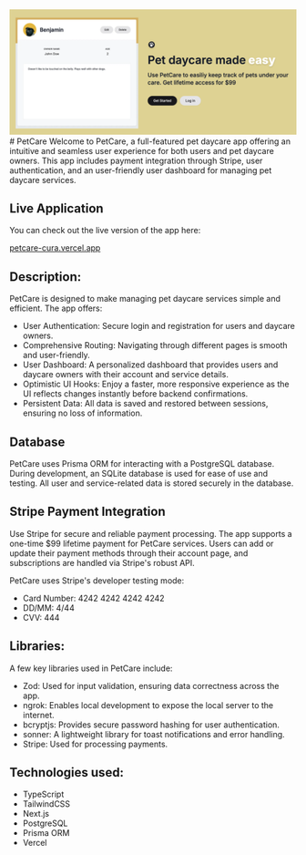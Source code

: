 <img src="https://github.com/ZeinMukhanov/petcare/blob/master/public/Demo.png">
# PetCare
Welcome to PetCare, a full-featured pet daycare app offering an intuitive and seamless user experience for both users and pet daycare owners. This app includes payment integration through Stripe, user authentication, and an user-friendly user dashboard for managing pet daycare services.

## Live Application

You can check out the live version of the app here:

[petcare-cura.vercel.app](https://petcare-cura.vercel.app)

## Description:
PetCare is designed to make managing pet daycare services simple and efficient. The app offers:

- User Authentication: Secure login and registration for users and daycare owners.
- Comprehensive Routing: Navigating through different pages is smooth and user-friendly.
- User Dashboard: A personalized dashboard that provides users and daycare owners with their account and service details.
- Optimistic UI Hooks: Enjoy a faster, more responsive experience as the UI reflects changes instantly before backend confirmations.
- Persistent Data: All data is saved and restored between sessions, ensuring no loss of information.

## Database

PetCare uses Prisma ORM for interacting with a PostgreSQL database. During development, an SQLite database is used for ease of use and testing. All user and service-related data is stored securely in the database.

## Stripe Payment Integration

Use Stripe for secure and reliable payment processing. The app supports a one-time $99 lifetime payment for PetCare services. Users can add or update their payment methods through their account page, and subscriptions are handled via Stripe's robust API.

PetCare uses Stripe's developer testing mode:
- Card Number: 4242 4242 4242 4242
- DD/MM: 4/44
- CVV: 444

## Libraries:
A few key libraries used in PetCare include:

- Zod: Used for input validation, ensuring data correctness across the app.
- ngrok: Enables local development to expose the local server to the internet.
- bcryptjs: Provides secure password hashing for user authentication.
- sonner: A lightweight library for toast notifications and error handling.
- Stripe: Used for processing payments.

## Technologies used:
- TypeScript
- TailwindCSS
- Next.js
- PostgreSQL
- Prisma ORM
- Vercel



